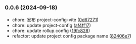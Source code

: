 ## <small>0.0.6 (2024-09-18)</small>

* chore: 发布 project-config-vite ([0d67271](https://github.com/novlan1/uni-plugin-light/commits/0d67271))
* chore: update project-config ([af4ff17](https://github.com/novlan1/uni-plugin-light/commits/af4ff17))
* chore: update rollup.config ([19fc828](https://github.com/novlan1/uni-plugin-light/commits/19fc828))
* refactor: update project config package name ([82406e7](https://github.com/novlan1/uni-plugin-light/commits/82406e7))



